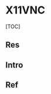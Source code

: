 # X11VNC

[TOC]



## Res


## Intro


## Ref

[👍 tightvncserver - Displaying Grey Screen on Kali-Linux upon VNC Connection]: https://raspberrypi.stackexchange.com/questions/60874/tightvncserver-displaying-grey-screen-on-kali-linux-upon-vnc-connection

